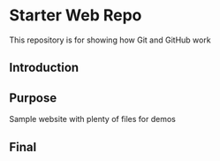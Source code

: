 # Starter Web Repo

This repository is for showing how Git and GitHub work

## Introduction

## Purpose

Sample website with plenty of files for demos

## Final